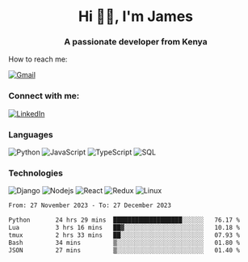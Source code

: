 <h1 align="center">Hi 👋🏾, I'm James</h1>

<h3 align="center">A passionate developer from Kenya</h3>

How to reach me:

<a href="mailto:NjihiaKiongo@gmail.com">

![Gmail](https://img.shields.io/badge/%20NjihiaKiongo@gmail.com%20-000?style=for-the-badge&logo=Gmail)

</a>

<h3 align="left">Connect with me:</h3>
<a href="https://www.linkedin.com/in/jameskiongo/">

![LinkedIn](https://img.shields.io/badge/%20LinkedIn%20-000?style=for-the-badge&logo=LinkedIn)

</a>

### Languages

![Python](https://img.shields.io/badge/%20Python%20-000?style=for-the-badge&logo=Python)
![JavaScript](https://img.shields.io/badge/%20javascript%20-000?style=for-the-badge&logo=javascript)
![TypeScript](https://img.shields.io/badge/%20TypeScript%20-000?style=for-the-badge&logo=TypeScript)
![SQL](https://img.shields.io/badge/%20SQL%20-000?style=for-the-badge&logo=MySQL)


### Technologies

![Django](https://img.shields.io/badge/%20Django%20-000?style=for-the-badge&logo=Django)
![Nodejs](https://img.shields.io/badge/%20Node.js%20-000?style=for-the-badge&logo=Node.js)
![React](https://img.shields.io/badge/%20React%20-000?style=for-the-badge&logo=React)
![Redux](https://img.shields.io/badge/%20Redux%20-000?style=for-the-badge&logo=Redux)
![Linux](https://img.shields.io/badge/%20Linux%20-000?style=for-the-badge&logo=Linux)

<!--START_SECTION:waka-->

```txt
From: 27 November 2023 - To: 27 December 2023

Python       24 hrs 29 mins  ███████████████████░░░░░░   76.17 %
Lua          3 hrs 16 mins   ██▓░░░░░░░░░░░░░░░░░░░░░░   10.18 %
tmux         2 hrs 33 mins   ██░░░░░░░░░░░░░░░░░░░░░░░   07.93 %
Bash         34 mins         ▒░░░░░░░░░░░░░░░░░░░░░░░░   01.80 %
JSON         27 mins         ▒░░░░░░░░░░░░░░░░░░░░░░░░   01.40 %
```

<!--END_SECTION:waka-->
